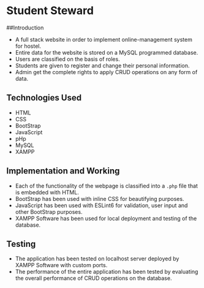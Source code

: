 
# Student Steward

##Introduction
- A full stack website in order to implement online-management system for hostel.
- Entire data for the website is stored on a MySQL programmed database.
- Users are classified on the basis of roles.
- Students are given to register and change their personal information.
- Admin get the complete rights to apply CRUD operations on any form of data.

## Technologies Used
- HTML
- CSS
- BootStrap
- JavaScript
- pHp
- MySQL
- XAMPP

## Implementation and Working
- Each of the functionality of the webpage is classified into a `.php` file that is embedded with HTML.
- BootStrap has been used with inline CSS for beautifying purposes.
- JavaScript has been used with ESLint6 for validation, user input and other BootStrap purposes.
- XAMPP Software has been used for local deployment and testing of the database.

## Testing
- The application has been tested on localhost server deployed by XAMPP Software with custom ports.
- The performance of the entire application has been tested by evaluating the overall performance of CRUD operations on the database.
